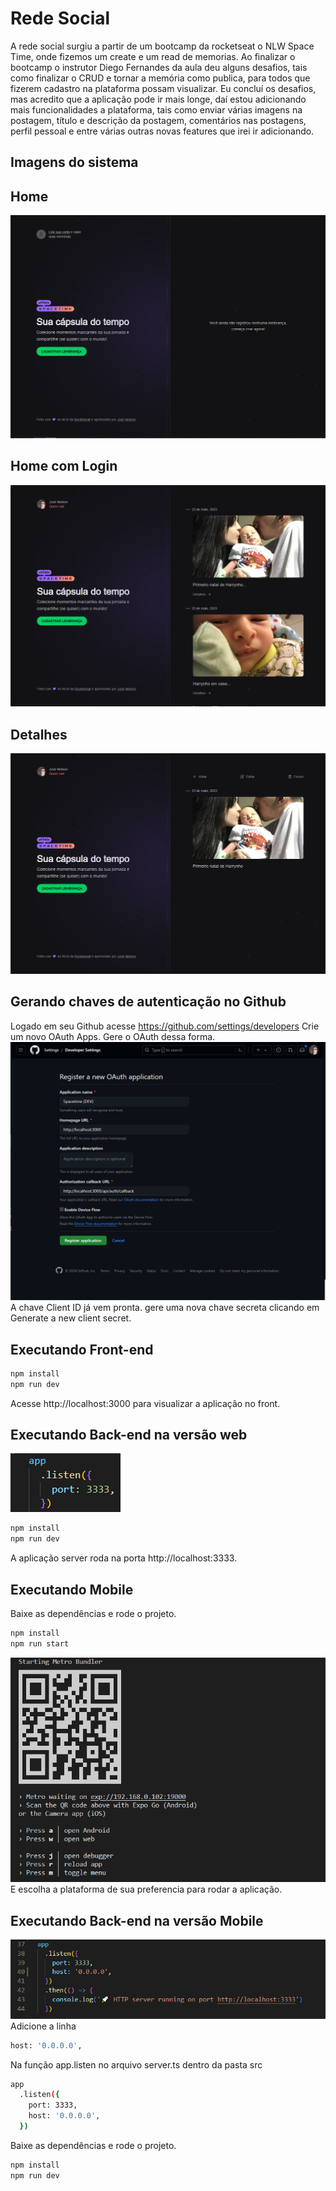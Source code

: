 # Rede Social 

A rede social surgiu a partir de um bootcamp da rocketseat o NLW Space Time, onde fizemos um create e um read de memorias. Ao finalizar o bootcamp o instrutor Diego Fernandes da aula deu alguns desafios, tais como finalizar o CRUD e tornar a memória como publica, para todos que fizerem cadastro na plataforma possam visualizar. Eu concluí os desafios, mas acredito que a aplicação pode ir mais longe, daí estou adicionando mais funcionalidades a plataforma, tais como enviar várias imagens na postagem, título e descrição da postagem, comentários nas postagens, perfil pessoal e entre várias outras novas features que irei ir adicionando.

## Imagens do sistema

## Home
![Cover](./.github/home.png)

## Home com Login
![Cover](./.github/homeWithLogin.png)

## Detalhes
![Cover](./.github/detailsMemory.png)

## Gerando chaves de autenticação no Github
Logado em seu Github acesse https://github.com/settings/developers
Crie um novo OAuth Apps.
Gere o OAuth dessa forma.
![Cover](./.github/createOAuth.png)
A chave Client ID já vem pronta. gere uma nova chave secreta clicando em Generate a new client secret.


## Executando Front-end
```sh
npm install
npm run dev
```
Acesse http://localhost:3000 para visualizar a aplicação no front.
## Executando Back-end na versão web
![Cover](./.github/runBackInWeb.png)
```sh
npm install
npm run dev
```
A aplicação server roda na porta http://localhost:3333.

## Executando Mobile
Baixe as dependências e rode o projeto.
```sh
npm install
npm run start
```
![Cover](./.github/runMobile.png) <br />
E escolha a plataforma de sua preferencia para rodar a aplicação.

## Executando Back-end na versão Mobile
![Cover](./.github/runBackInMobile.png) <br />
Adicione a linha     
```sh
host: '0.0.0.0',
```

Na função app.listen no arquivo server.ts dentro da pasta src
```sh
app
  .listen({
    port: 3333,
    host: '0.0.0.0',
  })
```

Baixe as dependências e rode o projeto.
```sh
npm install
npm run dev
```
